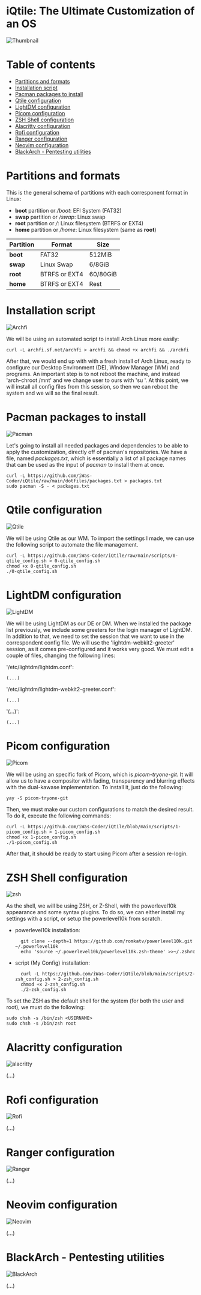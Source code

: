# iQtile: The Ultimate Customization of an OS

![Thumbnail](img/iQtile%20Project%20thumbnail.png)

# Table of contents

- [Partitions and formats](#partitions-and-formats)
- [Installation script](#installation-script)
- [Pacman packages to install](#pacman-packages-to-install)
- [Qtile configuration](#qtile-configuration)
- [LightDM configuration](#lightdm-configuration)
- [Picom configuration](#picom-configuration)
- [ZSH Shell configuration](#zsh-shell-configuration)
- [Alacritty configuration](#alacritty-configuration)
- [Rofi configuration](#rofi-configuration)
- [Ranger configuration](#ranger-configuration)
- [Neovim configuration](#neovim-configuration)
- [BlackArch - Pentesting utilities](#blackarch---Pentesting-utilities)

# Partitions and formats

This is the general schema of partitions with each corresponent format in Linux:

- **boot** partition or */boot*: EFI System (FAT32)
- **swap** partition or */swap*: Linux swap
- **root** partition or */*: Linux filesystem (BTRFS or EXT4)
- **home** partition or */home*: Linux filesystem (same as **root**)

| **Partition** | **Format**    | **Size** |
| ------------- | ------------- | -------- |
| **boot**      | FAT32         | 512MiB   |
| **swap**      | Linux Swap    | 6/8GiB   |
| **root**      | BTRFS or EXT4 | 60/80GiB |
| **home**      | BTRFS or EXT4 | Rest     |

# Installation script

![Archfi](img/iQtile%20Project%20archfi%20script.png)

We will be using an automated script to install Arch Linux more easily:

    curl -L archfi.sf.net/archfi > archfi && chmod +x archfi && ./archfi
    
After that, we would end up with with a fresh install of Arch Linux, ready to configure our Desktop Environment (DE), Window Manager (WM) and programs.
An important step is to not reboot the machine, and instead 'arch-chroot /mnt' and we change user to ours with 'su <USERNAME>'. At this point, we will install all config files from this session, so then we can reboot the system and we will se the final result. 

# Pacman packages to install

![Pacman](/img/iQtile%20Project%20pacman.png)

Let's going to install all needed packages and dependencies to be able to apply the customization, directly off of pacman's repositories. We have a file, named *packages.txt*, which is essentially a list of all package names that can be used as the input of *pacman* to install them at once.

    curl -L https://github.com/iWas-Coder/iQtile/raw/main/dotfiles/packages.txt > packages.txt
    sudo pacman -S - < packages.txt

# Qtile configuration

![Qtile](img/iQtile%20Project%20qtile.png)

We will be using Qtile as our WM. To import the settings I made, we can use the following script to automate the file management.
                                   
    curl -L https://github.com/iWas-Coder/iQtile/raw/main/scripts/0-qtile_config.sh > 0-qtile_config.sh
    chmod +x 0-qtile_config.sh
    ./0-qtile_config.sh

# LightDM configuration

![LightDM](img/iQtile%20Project%20lightdm_2.png)

We will be using LightDM as our DE or DM. When we installed the package list previously, we include some greeters for the login manager of LightDM. In addition to that, we need to set the session that we want to use in the correspondent config file. We will use the 'lightdm-webkit2-greeter' session, as it comes pre-configured and it works very good.
We must edit a couple of files, changing the following lines:

'/etc/lightdm/lightdm.conf':
    
    (...)
    
'/etc/lightdm/lightdm-webkit2-greeter.conf':
    
    (...)

'(...)':
    
    (...)
    
# Picom configuration

![Picom](img/iQtile%20Project%20picom.png)

We will be using an specific fork of Picom, which is *picom-tryone-git*. It will allow us to have a compositor with fading, transparency and blurring effects with the dual-kawase implementation. To install it, just do the following:

    yay -S picom-tryone-git
    
Then, we must make our custom configurations to match the desired result. To do it, execute the following commands:

    curl -L https://github.com/iWas-Coder/iQtile/blob/main/scripts/1-picom_config.sh > 1-picom_config.sh
    chmod +x 1-picom_config.sh
    ./1-picom_config.sh
    
After that, it should be ready to start using Picom after a session re-login.

# ZSH Shell configuration

![zsh](img/iQtile%20Project%20zsh.png)

As the shell, we will be using ZSH, or Z-Shell, with the powerlevel10k appearance and some syntax plugins. To do so, we can either install my settings with a script, or setup the powerlevel10k from scratch.
    
- powerlevel10k installation:
    
        git clone --depth=1 https://github.com/romkatv/powerlevel10k.git ~/.powerlevel10k
        echo 'source ~/.powerlevel10k/powerlevel10k.zsh-theme' >>~/.zshrc
    
- script (My Config) installation:
    
        curl -L https://github.com/iWas-Coder/iQtile/blob/main/scripts/2-zsh_config.sh > 2-zsh_config.sh
        chmod +x 2-zsh_config.sh
        ./2-zsh_config.sh
    
To set the ZSH as the default shell for the system (for both the user and root), we must do the following:
    
    sudo chsh -s /bin/zsh <USERNAME>
    sudo chsh -s /bin/zsh root

# Alacritty configuration

![alacritty](img/iQtile%20Project%20alacritty.png)

(...)

# Rofi configuration

![Rofi](img/iQtile%20Project%20rofi.png)

(...)

# Ranger configuration

![Ranger](img/iQtile%20Project%20ranger.png)

(...)

# Neovim configuration

![Neovim](img/iQtile%20Project%20neovim.png)

(...)

# BlackArch - Pentesting utilities
    
![BlackArch](img/iQtile%20Project%20blackarch.jpg)
    
(...)
